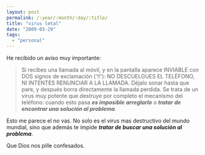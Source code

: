 ```yaml
---
layout: post
permalink: /:year/:month/:day/:title/
title: "virus letal"
date: "2009-03-29"
tags: 
  - "personal"
---
```


He recibido un aviso muy importante:

> Si recibes una llamada al móvil, y en la pantalla aparece INVIABLE con DOS signos de exclamación ('!!'): NO DESCUELGUES EL TELÉFONO, NI INTENTES RENUNCIAR A LA LLAMADA. Déjalo sonar hasta que pare, y después borra directamente la llamada perdida. Se trata de un virus muy potente que destruye por completo el mecanismo del teléfono: cuando esto pasa _**es imposible arreglarlo**_ o _**tratar de encontrar una solución al problema**_.

Esto me parece el no vas. No solo es el virus mas destructivo del mundo mundial, sino que además te impide _**tratar de buscar una solución al problema**_.

Que Dios nos pille confesados.
